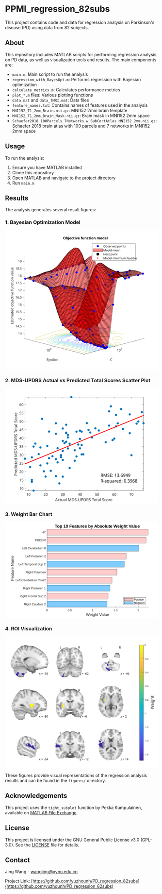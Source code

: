 # PPMI_regression_82subs

This project contains code and data for regression analysis on Parkinson's disease (PD) using data from 82 subjects.

## About

This repository includes MATLAB scripts for performing regression analysis on PD data, as well as visualization tools and results. The main components are:

- `main.m`: Main script to run the analysis
- `regression_with_BayesOpt.m`: Performs regression with Bayesian optimization
- `calculate_metrics.m`: Calculates performance metrics
- `plot_*.m` files: Various plotting functions
- `data.mat` and `data_fMRI.mat`: Data files
- `feature_names.txt`: Contains names of features used in the analysis
- `MNI152_T1_2mm_Brain.nii.gz`: MNI152 2mm brain template
- `MNI152_T1_2mm_Brain_Mask.nii.gz`: Brain mask in MNI152 2mm space
- `Schaefer2018_100Parcels_7Networks_w_SubCortAtlas_MNI152_2mm.nii.gz`: Schaefer 2018 brain atlas with 100 parcels and 7 networks in MNI152 2mm space

## Usage

To run the analysis:

1. Ensure you have MATLAB installed
2. Clone this repository
3. Open MATLAB and navigate to the project directory
4. Run `main.m`

## Results

The analysis generates several result figures:

### 1. Bayesian Optimization Model
![Bayesian Optimization Model](figures/regression_with_BayesOpt.svg)

### 2. MDS-UPDRS Actual vs Predicted Total Scores Scatter Plot
![MDS-UPDRS Scatter Plot](figures/plot_scatter.svg)

### 3. Weight Bar Chart
![Weight Bar Chart](figures/plot_bar.svg)

### 4. ROI Visualization
![ROI Visualization](figures/plot_ROI.svg)

These figures provide visual representations of the regression analysis results and can be found in the `figures/` directory.

## Acknowledgements

This project uses the `tight_subplot` function by Pekka Kumpulainen, available on [MATLAB File Exchange](https://www.mathworks.com/matlabcentral/fileexchange/27991-tight_subplot-nh-nw-gap-marg_h-marg_w).

## License

This project is licensed under the GNU General Public License v3.0 (GPL-3.0). See the [LICENSE](LICENSE) file for details.

## Contact

Jing Wang - wangjing@xynu.edu.cn

Project Link: [https://github.com/yuzhounh/PD_regression_82subs](https://github.com/yuzhounh/PD_regression_82subs)